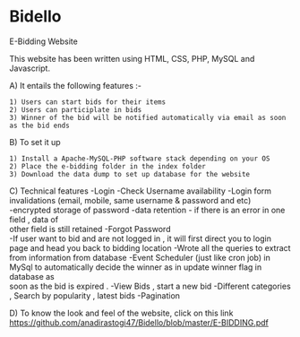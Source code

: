 Bidello
=======

E-Bidding Website

This website has been written using HTML, CSS, PHP, MySQL and Javascript. 

A) It entails the following features :-

    1) Users can start bids for their items 
    2) Users can participlate in bids 
    3) Winner of the bid will be notified automatically via email as soon as the bid ends 
    
    
B) To set it up
  
    1) Install a Apache-MySQL-PHP software stack depending on your OS
    2) Place the e-bidding folder in the index folder 
    3) Download the data dump to set up database for the website 
  

C) Technical features 
   -Login
   -Check Username availability
   -Login form invalidations (email, mobile, same username & password and etc)  
   -encrypted storage of password 
   -data retention - if there is an error in one field , data of             
    other field is still retained
   -Forgot Password  
   -If user want to bid and are not logged in , it will first direct you to login page and head you back to bidding location
   -Wrote all the queries to extract from information from database
   -Event Scheduler (just like cron job) in MySql to automatically decide the winner as in update winner flag in database as   
    soon as the bid is expired .
   -View Bids , start a new bid 
   -Different categories , Search by popularity , latest bids 
   -Pagination
   
  
D) To know the look and feel of the website, click on this link https://github.com/anadirastogi47/Bidello/blob/master/E-BIDDING.pdf 
